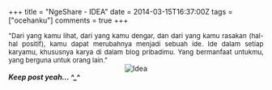 +++
title = "NgeShare - IDEA"
date = 2014-03-15T16:37:00Z
tags = ["ocehanku"]
comments = true
+++

<div style="text-align: justify;"><span style="font-size: small;">"Dari yang kamu lihat, dari yang kamu dengar, dan dari yang kamu rasakan (hal-hal positif), kamu dapat merubahnya menjadi sebuah ide. Ide dalam setiap karyamu, khususnya karya di dalam blog pribadimu. Yang bermanfaat untukmu, yang berguna untuk orang lain."</span><br />
<center><img alt="Idea" border="0" src="https://1.bp.blogspot.com/-2SNaS6P4bhc/UyQdb7oNh_I/AAAAAAAAEKk/-wlCRL5VTlU/s1600/idea.png" title="Idea" /></center><i><b>Keep post yeah... ^_^</b></i></div>
